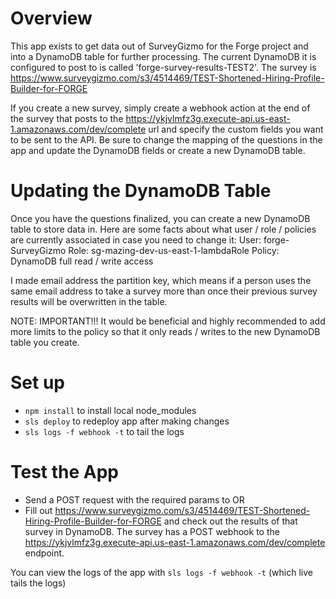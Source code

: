 # Overview #  
This app exists to get data out of SurveyGizmo for the Forge project and into a DynamoDB table for further processing.
The current DynamoDB it is configured to post to is called 'forge-survey-results-TEST2'.
The survey is https://www.surveygizmo.com/s3/4514469/TEST-Shortened-Hiring-Profile-Builder-for-FORGE

If you create a new survey, simply create a webhook action at the end of the survey that posts to the https://ykjvlmfz3g.execute-api.us-east-1.amazonaws.com/dev/complete url
and specify the custom fields you want to be sent to the API. Be sure to change the mapping of the questions in the app and update the DynamoDB fields or create a new DynamoDB table.

# Updating the DynamoDB Table #
Once you have the questions finalized, you can create a new DynamoDB table to store data in.
Here are some facts about what user / role / policies are currently associated in case you need to change it:
User: forge-SurveyGizmo
Role: sg-mazing-dev-us-east-1-lambdaRole
Policy: DynamoDB full read / write access

I made email address the partition key, which means if a person uses the same email address to take a survey more than once their previous survey results will be overwritten in the table.

NOTE: IMPORTANT!!! It would be beneficial and highly recommended to add more limits to the policy so that it only reads / writes to the new DynamoDB table you create.

# Set up #
- `npm install` to install local node_modules
- `sls deploy` to redeploy app after making changes
- `sls logs -f webhook -t` to tail the logs

# Test the App #
- Send a POST request with the required params to
OR
- Fill out https://www.surveygizmo.com/s3/4514469/TEST-Shortened-Hiring-Profile-Builder-for-FORGE and check out the results of that survey in DynamoDB.
The survey has a POST webhook to the https://ykjvlmfz3g.execute-api.us-east-1.amazonaws.com/dev/complete endpoint.

You can view the logs of the app with `sls logs -f webhook -t` (which live tails the logs)
